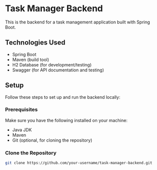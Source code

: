 # Task Manager Backend

This is the backend for a task management application built with Spring Boot.

## Technologies Used

- Spring Boot
- Maven (build tool)
- H2 Database (for development/testing)
- Swagger (for API documentation and testing)

## Setup

Follow these steps to set up and run the backend locally:

### Prerequisites

Make sure you have the following installed on your machine:
- Java JDK
- Maven
- Git (optional, for cloning the repository)

### Clone the Repository

```bash
git clone https://github.com/your-username/task-manager-backend.git
